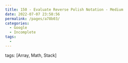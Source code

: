 ```yaml
---
title: 150 - Evaluate Reverse Polish Notation - Medium
date: 2022-07-07 23:58:56
permalink: /pages/a78b03/
categories:
  - Google
  - Incomplete
tags:
  - 
---
```

tags: [Array, Math, Stack]